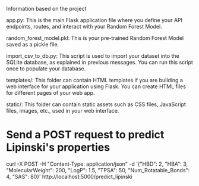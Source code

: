 Information based on the project

app.py: This is the main Flask application file where you define your API endpoints, routes, and interact with your Random Forest Model.

random_forest_model.pkl: This is your pre-trained Random Forest Model saved as a pickle file.

import_csv_to_db.py: This script is used to import your dataset into the SQLite database, as explained in previous messages. You can run this script once to populate your database.

templates/: This folder can contain HTML templates if you are building a web interface for your application using Flask. You can create HTML files for different pages of your web app.

static/: This folder can contain static assets such as CSS files, JavaScript files, images, etc., used in your web interface.


# Send a POST request to predict Lipinski's properties
curl -X POST -H "Content-Type: application/json" -d '{"HBD": 2, "HBA": 3, "MolecularWeight": 200, "LogP": 1.5, "TPSA": 50, "Num_Rotatable_Bonds": 4, "SAS": 80}' http://localhost:5000/predict_lipinski


